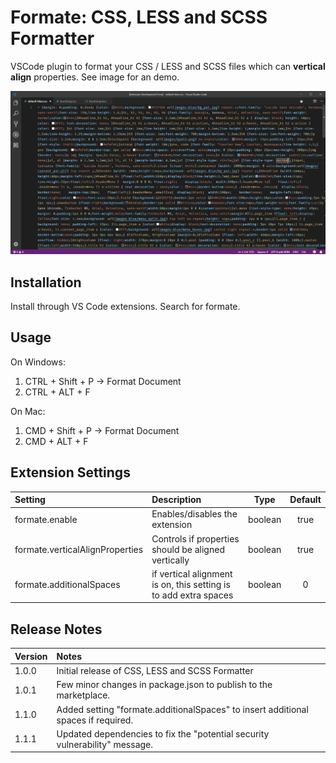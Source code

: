 # Formate: CSS, LESS and SCSS Formatter
VSCode plugin to format your CSS / LESS and SCSS files which can **vertical align** properties. See image for an demo.

![Formate: Vertical alignment](images/demo.gif)

## Installation
Install through VS Code extensions. Search for formate.

## Usage
On Windows:
1. CTRL + Shift + P -> Format Document
2. CTRL + ALT + F

On Mac:
1. CMD + Shift + P -> Format Document
2. CMD + ALT + F

## Extension Settings
| Setting                           | Description                                         | Type    | Default  |
|:--------------------------------- |:----------------------------------------------------|:-------:|:--------:|
| formate.enable                    | Enables/disables the extension                      | boolean | true     |
| formate.verticalAlignProperties   | Controls if properties should be aligned vertically | boolean | true     |
| formate.additionalSpaces          | if vertical alignment is on, this setting is to add extra spaces | boolean | 0     |



## Release Notes

| Version | Notes |
|:--------|:------|
| 1.0.0   | Initial release of CSS, LESS and SCSS Formatter
| 1.0.1   | Few minor changes in package.json to publish to the marketplace.
| 1.1.0   | Added setting "formate.additionalSpaces" to insert additional spaces if required.
| 1.1.1   | Updated dependencies to fix the "potential security vulnerability" message.
